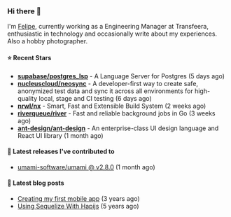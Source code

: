### Hi there 👋

I'm [Felipe](https://felipe.im), currently working as a Engineering Manager at Transfeera, enthusiastic in technology and occasionally write about my experiences. Also a hobby photographer.

#### ⭐ Recent Stars
- **[supabase/postgres_lsp](https://github.com/supabase/postgres_lsp)** - A Language Server for Postgres (5 days ago)
- **[nucleuscloud/neosync](https://github.com/nucleuscloud/neosync)** - A developer-first way to create safe, anonymized test data and sync it across all environments for high-quality local, stage and CI testing (6 days ago)
- **[nrwl/nx](https://github.com/nrwl/nx)** - Smart, Fast and Extensible Build System (2 weeks ago)
- **[riverqueue/river](https://github.com/riverqueue/river)** - Fast and reliable background jobs in Go (3 weeks ago)
- **[ant-design/ant-design](https://github.com/ant-design/ant-design)** - An enterprise-class UI design language and React UI library (1 month ago)

#### 🚀 Latest releases I've contributed to


- [umami-software/umami @ v2.8.0](https://github.com/umami-software/umami/releases/tag/v2.8.0) (1 month ago)

#### 📄 Latest blog posts
- [Creating my first mobile app](https://felipe.im/posts/creating-my-first-mobile-app/) (3 years ago)
- [Using Sequelize With Hapijs](https://felipe.im/posts/using-sequelize-with-hapijs/) (5 years ago)